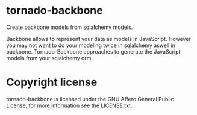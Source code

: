 tornado-backbone
================

Create backbone models from sqlalchemy models.

Backbone allows to represent your data as models in JavaScript.
However you may not want to do your modeling twice in sqlalchemy aswell in backbone.
Tornado-Backbone approaches to generate the JavaScript models from your sqlalchemy orm.

Copyright license
=================

tornado-backbone is licensed under the GNU Affero General Public License, for more information see the LICENSE.txt.


